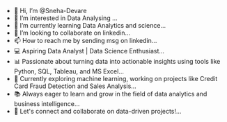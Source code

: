 - 👋 Hi, I’m @Sneha-Devare
- 👀 I’m interested in Data Analysing ...
- 🌱 I’m currently learning Data Analytics and science...
- 💞️ I’m looking to collaborate on linkedin...
- 📫 How to reach me by sending msg on linkedin...
- 💻 Aspiring Data Analyst | Data Science Enthusiast...
- 📊 Passionate about turning data into actionable insights using tools like Python, SQL, Tableau, and MS Excel...
- 🧠 Currently exploring machine learning, working on projects like Credit Card Fraud Detection and Sales Analysis...
- 📚 Always eager to learn and grow in the field of data analytics and business intelligence...
- 🚀 Let's connect and collaborate on data-driven projects!...


<!---
Sneha-Devare/Sneha-Devare is a ✨ special ✨ repository because its `README.md` (this file) appears on your GitHub profile.
You can click the Preview link to take a look at your changes.
--->
